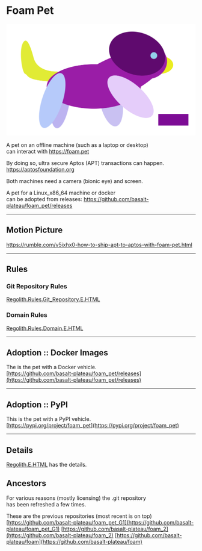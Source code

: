 


# Foam Pet
![Foam Pet](vehicles_frontend/sveltenetics/static/pictures/Foam_Pet_0001.svg)

A pet on an offline machine (such as a laptop or desktop)  
can interact with https://foam.pet

By doing so, ultra secure Aptos (APT) transactions can happen.  
https://aptosfoundation.org

Both machines need a camera (bionic eye) and screen.  

A pet for a Linux_x86_64 machine or docker     
can be adopted from releases:
https://github.com/basalt-plateau/foam_pet/releases

----

## Motion Picture
https://rumble.com/v5ixhx0-how-to-ship-apt-to-aptos-with-foam-pet.html

----

## Rules
### Git Repository Rules
[Regolith.Rules.Git_Repository.E.HTML](Regolith.Rules.Git_Repository.E.HTML)

### Domain Rules
[Regolith.Rules.Domain.E.HTML](Regolith.Rules.Domain.E.HTML)


----

## Adoption :: Docker Images  
The is the pet with a Docker vehicle.      
[https://github.com/basalt-plateau/foam_pet/releases](https://github.com/basalt-plateau/foam_pet/releases)

----

## Adoption :: PyPI
This is the pet with a PyPI vehicle.    
[https://pypi.org/project/foam_pet](https://pypi.org/project/foam_pet)

----

## Details
[Regolith.E.HTML](Regolith.E.HTML) has the details.  


## Ancestors  
For various reasons (mostly licensing) the .git repository   
has been refreshed a few times.   
   
These are the previous repositories (most recent is on top)  
[https://github.com/basalt-plateau/foam_pet_G1](https://github.com/basalt-plateau/foam_pet_G1)
[https://github.com/basalt-plateau/foam_2](https://github.com/basalt-plateau/foam_2)
[https://github.com/basalt-plateau/foam](https://github.com/basalt-plateau/foam)

